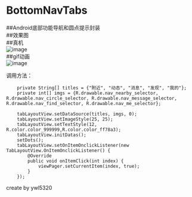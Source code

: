 # BottomNavTabs<br/>
##Android底部功能导航和圆点提示封装<br/>
##效果图<br/>
##真机<br/>
![image](https://github.com/wanliyang1990/BottomNavTabs/blob/master/imgs/tabview.png)<br/>
##gif动画<br/>
![image](https://github.com/wanliyang1990/BottomNavTabs/blob/master/imgs/tabview.gif)<br/>


调用方法：<br/>

        private String[] titles = {"附近", "动态", "消息", "发现", "我的"};
        private int[] imgs = {R.drawable.nav_nearby_selector, R.drawable.nav_circle_selector, R.drawable.nav_message_selector, R.drawable.nav_find_selector, R.drawable.nav_me_selector};
        
        tabLayoutView.setDataSource(titles, imgs, 0);
        tabLayoutView.setImageStyle(25, 25);
        tabLayoutView.setTextStyle(12, R.color.color_999999,R.color.color_ff78a3);
        tabLayoutView.initDatas();
        setDots();
        tabLayoutView.setOnItemOnclickListener(new TabLayoutView.OnItemOnclickListener() {
            @Override
            public void onItemClick(int index) {
                viewPager.setCurrentItem(index, true);
            }
        });
        

    
create by ywl5320